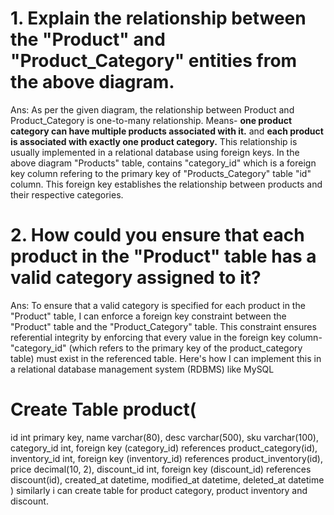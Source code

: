# 1. Explain the relationship between the "Product" and "Product_Category" entities from the above diagram.

Ans: As per the given diagram, the relationship between Product and Product_Category is one-to-many relationship. Means- **one product category can have multiple products associated with it.** and **each product is associated with exactly one product category.**
This relationship is usually implemented in a relational database using foreign keys. In the above diagram "Products" table, contains "category_id" which is a foreign key column refering to the primary key of "Products_Category" table "id" column. This foreign key establishes the relationship between products and their respective categories.

# 2. How could you ensure that each product in the "Product" table has a valid category assigned to it?
Ans: To ensure that a valid category is specified for each product in the "Product" table, I can enforce a foreign key constraint between the "Product" table and the "Product_Category" table. This constraint ensures referential integrity by enforcing that every value in the foreign key column-"category_id" (which refers to the primary key of the product_category table) must exist in the referenced table.
Here's how I can implement this in a relational database management system (RDBMS) like MySQL
# Create Table product( 
  id int primary key,
  name varchar(80),
  desc varchar(500),
  sku varchar(100),
  category_id int,
  foreign key (category_id) references product_category(id),
  inventory_id int,
  foreign key (inventory_id) references product_inventory(id),
  price decimal(10, 2),
  discount_id int,
  foreign key (discount_id) references discount(id),
  created_at datetime,
  modified_at datetime,
  deleted_at datetime
)
similarly i can create table for product category, product inventory and discount.
